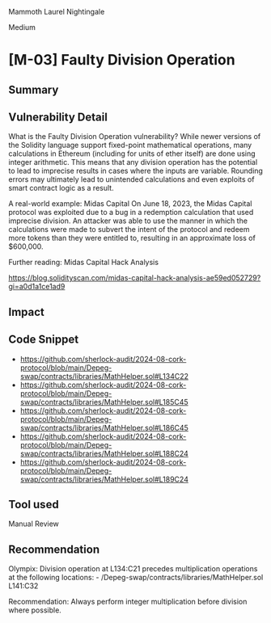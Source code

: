 Mammoth Laurel Nightingale

Medium

# [M-03] Faulty Division Operation

## Summary

## Vulnerability Detail

What is the Faulty Division Operation vulnerability?
While newer versions of the Solidity language support fixed-point mathematical operations, many calculations in Ethereum (including for units of ether itself) are done using integer arithmetic. This means that any division operation has the potential to lead to imprecise results in cases where the inputs are variable. Rounding errors may ultimately lead to unintended calculations and even exploits of smart contract logic as a result.

A real-world example: Midas Capital
On June 18, 2023, the Midas Capital protocol was exploited due to a bug in a redemption calculation that used imprecise division. An attacker was able to use the manner in which the calculations were made to subvert the intent of the protocol and redeem more tokens than they were entitled to, resulting in an approximate loss of $600,000.

Further reading: Midas Capital Hack Analysis

https://blog.solidityscan.com/midas-capital-hack-analysis-ae59ed052729?gi=a0d1a1ce1ad9

## Impact

## Code Snippet
- https://github.com/sherlock-audit/2024-08-cork-protocol/blob/main/Depeg-swap/contracts/libraries/MathHelper.sol#L134C22
- https://github.com/sherlock-audit/2024-08-cork-protocol/blob/main/Depeg-swap/contracts/libraries/MathHelper.sol#L185C45
- https://github.com/sherlock-audit/2024-08-cork-protocol/blob/main/Depeg-swap/contracts/libraries/MathHelper.sol#L186C45
- https://github.com/sherlock-audit/2024-08-cork-protocol/blob/main/Depeg-swap/contracts/libraries/MathHelper.sol#L188C24
- https://github.com/sherlock-audit/2024-08-cork-protocol/blob/main/Depeg-swap/contracts/libraries/MathHelper.sol#L189C24
## Tool used

Manual Review

## Recommendation


Olympix: Division operation at L134:C21 precedes multiplication operations at the following locations:
    - /Depeg-swap/contracts/libraries/MathHelper.sol L141:C32

Recommendation: Always perform integer multiplication before division where possible.

